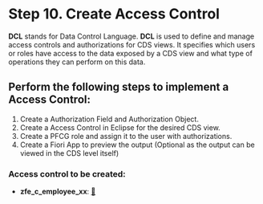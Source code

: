 # Step 10. Create Access Control

**DCL** stands for Data Control Language. **DCL** is used to define and manage access controls and authorizations for CDS views. It specifies which users or roles have access to the data exposed by a CDS view and what type of operations they can perform on this data.


## Perform the following steps to implement a Access Control:

1. Create a Authorization Field and Authorization Object.
2. Create a Access Control in Eclipse for the desired CDS view.
3. Create a PFCG role and assign it to the user with authorizations.
4. Create a Fiori App to preview the output (Optional as the output can be viewed in the CDS level itself)

### Access control to be created:

-  **zfe_c_employee_xx**:  [🔗](https://github.com/setusaxena/SAPFioriElements/blob/main/10.%20Adding%20Access%20Control/Create%20access%20control%20to%20zfe_c_employee_xx)  

